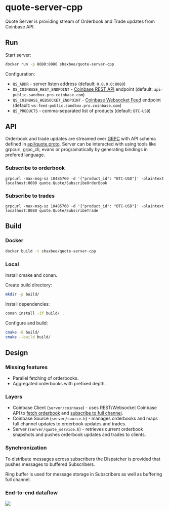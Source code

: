 # quote-server-cpp

Quote Server is providing stream of Orderbook and Trade updates from Coinbase API.

## Run

Start server:
```sh
docker run -p 8080:8080 shaxbee/quote-server-cpp
```

Configuration:
* `QS_ADDR` - server listen address (default: `0.0.0.0:8080`)
* `QS_COINBASE_REST_ENDPOINT` - [Coinbase REST API](https://docs.pro.coinbase.com/#api) endpoint (default: `api-public.sandbox.pro.coinbase.com`)
* `QS_COINBASE_WEBSOCKET_ENDPOINT` - [Coinbase Websocket Feed](https://docs.pro.coinbase.com/#websocket-feed) endpoint (default: `ws-feed-public.sandbox.pro.coinbase.com`)
* `QS_PRODUCTS` - comma-separated list of products (default: `BTC-USD`)

## API

Orderbook and trade updates are streamed over [GRPC](https://grpc.io) with API schema defined in [api/quote.proto](api/quote.proto).
Server can be interacted with using tools like grpcurl, grpc_cli, evans or programatically by generating bindings in prefered language.

### Subscribe to orderbook

```
grpcurl -max-msg-sz 10485760 -d '{"product_id": "BTC-USD"}' -plaintext localhost:8080 quote.Quote/SubscribeOrderBook
```

### Subscribe to trades

```
grpcurl -max-msg-sz 10485760 -d '{"product_id": "BTC-USD"}' -plaintext localhost:8080 quote.Quote/SubscribeTrade
```

## Build

### Docker

```sh
docker build -t shaxbee/quote-server-cpp
```

### Local

Install cmake and conan.

Create build directory:
```sh
mkdir -p build/
```

Install dependencies:
```sh
conan install -if build/ .
```

Configure and build:
```sh
cmake -B build/
cmake --build build/
```

## Design

### Missing features

* Parallel fetching of orderbooks.
* Aggregated orderbooks with prefixed depth.

### Layers

* Coinbase Client (`server/coinbase`) - uses REST/Websocket Coinbase API to [fetch orderbook](https://docs.pro.coinbase.com/#get-product-order-book) and [subscribe to full channel](https://docs.pro.coinbase.com/#the-full-channel).
* Coinbase Source (`server/source.h`) - manages orderbooks and maps full channel updates to orderbook updates and trades.
* Server (`server/quote_service.h`) - retrieves current orderbook snapshots and pushes orderbook updates and trades to clients.

### Synchronization

To distribute messages across subscribers the Dispatcher is provided that pushes messages to buffered Subscribers.

Ring buffer is used for message storage in Subscribers as well as buffering full channel.

### End-to-end dataflow

[![](https://mermaid.ink/img/eyJjb2RlIjoic2VxdWVuY2VEaWFncmFtXG4gICAgcGFydGljaXBhbnQgQ2xpZW50XG4gICAgcGFydGljaXBhbnQgU2VydmVyXG4gICAgcGFydGljaXBhbnQgU291cmNlXG4gICAgcGFydGljaXBhbnQgQ29pbmJhc2VcblxuICAgIFNvdXJjZS0-PkNvaW5iYXNlOiBTdWJzY3JpYmUgdG8gZnVsbCBjaGFubmVsXG4gICAgQ29pbmJhc2UtPj5Tb3VyY2U6IFN1YnNjcmliZWRcbiAgICBwYXIgbWVzc2FnZSBoYW5kbGVyXG4gICAgICAgIGxvb3BcbiAgICAgICAgICAgIENvaW5iYXNlLS0-PlNvdXJjZTogRnVsbCB1cGRhdGVcbiAgICAgICAgZW5kXG4gICAgYW5kIG9yZGVyYm9vayBzdGF0ZVxuICAgICAgICBTb3VyY2UtPj5Db2luYmFzZTogR2V0IG9yZGVyYm9va3NcbiAgICAgICAgQ29pbmJhc2UtPj5Tb3VyY2U6IE9yZGVyYm9va3NcblxuICAgICAgICBsb29wIHVwZGF0ZVxuICAgICAgICAgICAgQ29pbmJhc2UtLT4-U291cmNlOiBPcmRlcmJvb2sgdXBkYXRlXG4gICAgICAgIGVuZFxuICAgIGFuZCBjbGllbnQgZmxvd1xuICAgICAgICBDbGllbnQtPj5TZXJ2ZXI6IFN1YnNjcmliZSBvcmRlcmJvb2tcbiAgICAgICAgU2VydmVyLT4-U291cmNlOiBTdWJzY3JpYmUgb3JkZXJib29rXG4gICAgICAgIFNlcnZlci0-PlNvdXJjZTogR2V0IG9yZGVyYm9va1xuICAgICAgICBTb3VyY2UtPj5TZXJ2ZXI6IE9yZGVyYm9va1xuICAgICAgICBTZXJ2ZXItPj5DbGllbnQ6IE9yZGVyYm9vayBzbmFwc2hvdFxuICAgICAgICBsb29wIHVwZGF0ZVxuICAgICAgICAgICAgU291cmNlLS0-PlNlcnZlcjogT3JkZXJib29rIHVwZGF0ZVxuICAgICAgICAgICAgU2VydmVyLS0-PkNsaWVudDogT3JkZXJib29rIHVwZGF0ZVxuICAgICAgICBlbmRcbiAgICBlbmRcbiAgICAgICAgICAgICIsIm1lcm1haWQiOnsidGhlbWUiOiJkZWZhdWx0In0sInVwZGF0ZUVkaXRvciI6ZmFsc2UsImF1dG9TeW5jIjp0cnVlLCJ1cGRhdGVEaWFncmFtIjpmYWxzZX0)](https://mermaid-js.github.io/mermaid-live-editor/edit##eyJjb2RlIjoic2VxdWVuY2VEaWFncmFtXG4gICAgcGFydGljaXBhbnQgQ2xpZW50XG4gICAgcGFydGljaXBhbnQgU2VydmVyXG4gICAgcGFydGljaXBhbnQgU291cmNlXG4gICAgcGFydGljaXBhbnQgQ29pbmJhc2VcblxuICAgIFNvdXJjZS0-PkNvaW5iYXNlOiBTdWJzY3JpYmUgdG8gZnVsbCBjaGFubmVsXG4gICAgQ29pbmJhc2UtPj5Tb3VyY2U6IFN1YnNjcmliZWRcbiAgICBwYXIgbWVzc2FnZSBoYW5kbGVyXG4gICAgICAgIGxvb3BcbiAgICAgICAgICAgIENvaW5iYXNlLS0-PlNvdXJjZTogRnVsbCB1cGRhdGVcbiAgICAgICAgZW5kXG4gICAgYW5kIG9yZGVyYm9vayBzdGF0ZVxuICAgICAgICBTb3VyY2UtPj5Db2luYmFzZTogR2V0IG9yZGVyYm9va3NcbiAgICAgICAgQ29pbmJhc2UtPj5Tb3VyY2U6IE9yZGVyYm9va3NcblxuICAgICAgICBsb29wIHVwZGF0ZVxuICAgICAgICAgICAgQ29pbmJhc2UtLT4-U291cmNlOiBPcmRlcmJvb2sgdXBkYXRlXG4gICAgICAgIGVuZFxuICAgIGFuZCBjbGllbnQgZmxvd1xuICAgICAgICBDbGllbnQtPj5TZXJ2ZXI6IFN1YnNjcmliZSBvcmRlcmJvb2tcbiAgICAgICAgU2VydmVyLT4-U291cmNlOiBTdWJzY3JpYmUgb3JkZXJib29rXG4gICAgICAgIFNlcnZlci0-PlNvdXJjZTogR2V0IG9yZGVyYm9va1xuICAgICAgICBTb3VyY2UtPj5TZXJ2ZXI6IE9yZGVyYm9va1xuICAgICAgICBTZXJ2ZXItPj5DbGllbnQ6IE9yZGVyYm9vayBzbmFwc2hvdFxuICAgICAgICBcbiAgICBlbmRcbiAgICAgICAgICAgICIsIm1lcm1haWQiOiJ7XG4gIFwidGhlbWVcIjogXCJkZWZhdWx0XCJcbn0iLCJ1cGRhdGVFZGl0b3IiOmZhbHNlLCJhdXRvU3luYyI6dHJ1ZSwidXBkYXRlRGlhZ3JhbSI6ZmFsc2V9)
